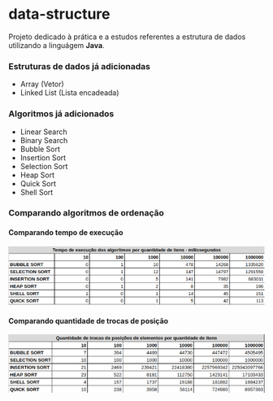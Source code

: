 # data-structure

Projeto dedicado à prática e a estudos referentes a estrutura de dados utilizando a linguágem **Java**.

### Estruturas de dados já adicionadas
- Array (Vetor)
- Linked List (Lista encadeada)

### Algoritmos já adicionados
- Linear Search
- Binary Search
- Bubble Sort
- Insertion Sort
- Selection Sort
- Heap Sort
- Quick Sort
- Shell Sort

### Comparando algoritmos de ordenação

#### Comparando tempo de execução

![img-sorting-algorithms-time](assets/sorting-algorithms-time-comparison.png)

#### Comparando quantidade de trocas de posição

![img-sorting-algorithms-exchanges](assets/sorting-algorithms-exchanges-comparison.png)
